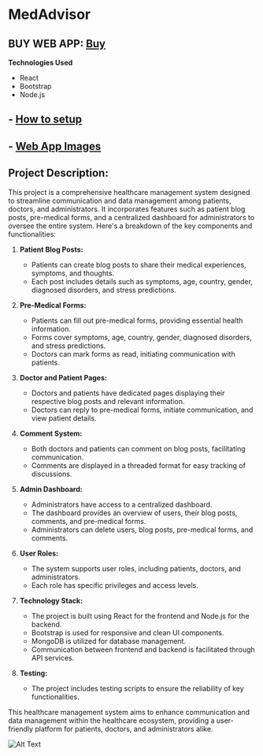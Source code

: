 # MedAdvisor

## BUY WEB APP: [**Buy**](https://www.buymeacoffee.com/apophis04/e/188504)

**Technologies Used**
- React
- Bootstrap
- Node.js

## - [How to setup](https://github.com/apophis04/WebApp/blob/main/How_to_Run.md)
## - [Web App Images](https://github.com/apophis04/WebApp/tree/main/Project%20Overview/New%20folder)

## **Project Description:**

This project is a comprehensive healthcare management system designed to streamline communication and data management among patients, doctors, and administrators. It incorporates features such as patient blog posts, pre-medical forms, and a centralized dashboard for administrators to oversee the entire system. Here's a breakdown of the key components and functionalities:

1. **Patient Blog Posts:**
   - Patients can create blog posts to share their medical experiences, symptoms, and thoughts.
   - Each post includes details such as symptoms, age, country, gender, diagnosed disorders, and stress predictions.

2. **Pre-Medical Forms:**
   - Patients can fill out pre-medical forms, providing essential health information.
   - Forms cover symptoms, age, country, gender, diagnosed disorders, and stress predictions.
   - Doctors can mark forms as read, initiating communication with patients.

3. **Doctor and Patient Pages:**
   - Doctors and patients have dedicated pages displaying their respective blog posts and relevant information.
   - Doctors can reply to pre-medical forms, initiate communication, and view patient details.

4. **Comment System:**
   - Both doctors and patients can comment on blog posts, facilitating communication.
   - Comments are displayed in a threaded format for easy tracking of discussions.

5. **Admin Dashboard:**
   - Administrators have access to a centralized dashboard.
   - The dashboard provides an overview of users, their blog posts, comments, and pre-medical forms.
   - Administrators can delete users, blog posts, pre-medical forms, and comments.

6. **User Roles:**
   - The system supports user roles, including patients, doctors, and administrators.
   - Each role has specific privileges and access levels.

7. **Technology Stack:**
   - The project is built using React for the frontend and Node.js for the backend.
   - Bootstrap is used for responsive and clean UI components.
   - MongoDB is utilized for database management.
   - Communication between frontend and backend is facilitated through API services.

8. **Testing:**
   - The project includes testing scripts to ensure the reliability of key functionalities.

This healthcare management system aims to enhance communication and data management within the healthcare ecosystem, providing a user-friendly platform for patients, doctors, and administrators alike.


![Alt Text](https://www.veed.io/view/41a3b4cb-ab5b-4787-ad54-02ac1761cd52)
